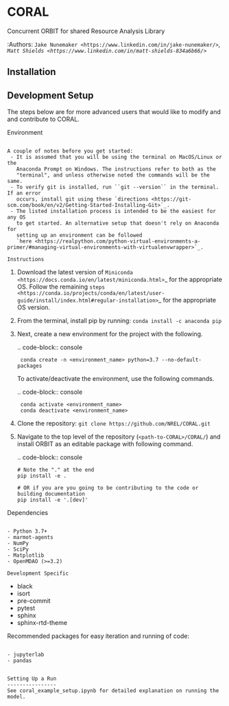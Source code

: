CORAL
=====

Concurrent ORBIT for shared Resource Analysis Library


:Authors: `Jake Nunemaker <https://www.linkedin.com/in/jake-nunemaker/>`_, `Matt Shields <https://www.linkedin.com/in/matt-shields-834a6b66/>`_


Installation
------------



Development Setup
-----------------

The steps below are for more advanced users that would like to modify and
and contribute to CORAL.

Environment
~~~~~~~~~~~

A couple of notes before you get started:
 - It is assumed that you will be using the terminal on MacOS/Linux or the
   Anaconda Prompt on Windows. The instructions refer to both as the
   "terminal", and unless otherwise noted the commands will be the same.
 - To verify git is installed, run ``git --version`` in the terminal. If an error
   occurs, install git using these `directions <https://git-scm.com/book/en/v2/Getting-Started-Installing-Git>`_.
 - The listed installation process is intended to be the easiest for any OS
   to get started. An alternative setup that doesn't rely on Anaconda for
   setting up an environment can be followed
   `here <https://realpython.com/python-virtual-environments-a-primer/#managing-virtual-environments-with-virtualenvwrapper>`_.

Instructions
~~~~~~~~~~~~

1. Download the latest version of `Miniconda <https://docs.conda.io/en/latest/miniconda.html>`_
   for the appropriate OS. Follow the remaining `steps <https://conda.io/projects/conda/en/latest/user-guide/install/index.html#regular-installation>`_
   for the appropriate OS version.
2. From the terminal, install pip by running: ``conda install -c anaconda pip``
3. Next, create a new environment for the project with the following.

    .. code-block:: console

        conda create -n <environment_name> python=3.7 --no-default-packages

   To activate/deactivate the environment, use the following commands.

    .. code-block:: console

        conda activate <environment_name>
        conda deactivate <environment_name>

4. Clone the repository:
   ``git clone https://github.com/NREL/CORAL.git``
5. Navigate to the top level of the repository
   (``<path-to-CORAL>/CORAL/``) and install ORBIT as an editable package
   with following command.

    .. code-block:: console

       # Note the "." at the end
       pip install -e .

       # OR if you are you going to be contributing to the code or building documentation
       pip install -e '.[dev]'


Dependencies
~~~~~~~~~~~~

- Python 3.7+
- marmot-agents
- NumPy
- SciPy
- Matplotlib
- OpenMDAO (>=3.2)

Development Specific
~~~~~~~~~~~~~~~~~~~~

- black
- isort
- pre-commit
- pytest
- sphinx
- sphinx-rtd-theme


Recommended packages for easy iteration and running of code:
~~~~~~~~~~~~~~~~~~~~~~~~~~~~~~~~~~~~~~~~~~~~~~~~~~~~~~~~~~~~

- jupyterlab
- pandas


Setting Up a Run
----------------
See coral_example_setup.ipynb for detailed explanation on running the model.

